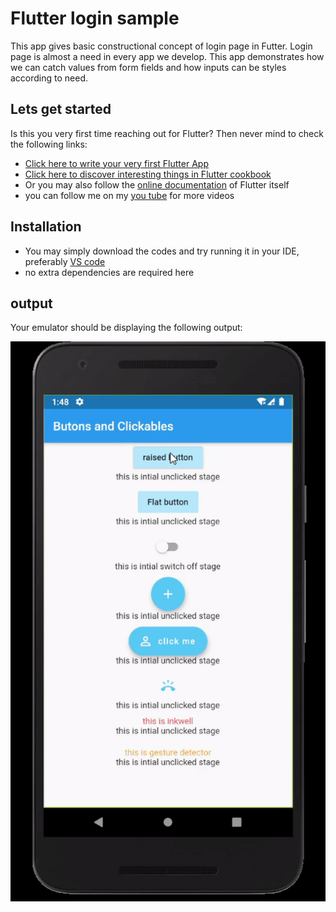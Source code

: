  # Flutter login sample

This app gives basic constructional concept of login page in Futter. Login page is almost a need in every app we develop. This app demonstrates how we can catch values from form fields and how inputs can be styles according to need.

## Lets get started
Is this you very first time reaching out for Flutter? Then never mind to check the following links:

- [Click here to write your very first Flutter App](https://flutter.dev/docs/get-started/codelab)
- [Click here to discover interesting things in Flutter cookbook](https://flutter.dev/docs/cookbook)
- Or you may also follow the [online documentation](https://flutter.dev/docs) of Flutter itself
- you can follow me on my [you tube](https://www.youtube.com/watch?v=z6RFqhxMdvY) for more videos

## Installation
 
- You may simply download the codes and try running it in your IDE, preferably [VS code](https://code.visualstudio.com/download) 
- no extra dependencies are required here

## output
 Your emulator should be displaying the following output:
 
 
 ![](https://github.com/srijanabhusal/flutter-buttons-and-clickables/blob/master/ezgif.com-video-to-gif.gif)

